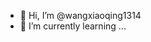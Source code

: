 - 👋 Hi, I’m @wangxiaoqing1314
- 🌱 I’m currently learning ...

<!---
wangxiaoqing1314/wangxiaoqing1314 is a ✨ special ✨ repository because its `README.md` (this file) appears on your GitHub profile.
You can click the Preview link to take a look at your changes.
--->
